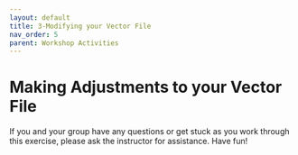 ```yaml
---
layout: default
title: 3-Modifying your Vector File
nav_order: 5
parent: Workshop Activities
---
```

# Making Adjustments to your Vector File

If you and your group have any questions or get stuck as you work through this exercise, please ask the instructor for assistance.  Have fun!
